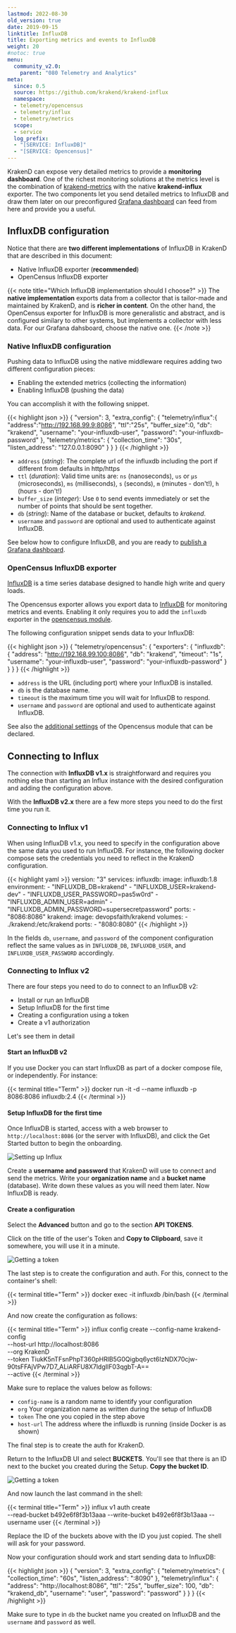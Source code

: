 ```yaml
---
lastmod: 2022-08-30
old_version: true
date: 2019-09-15
linktitle: InfluxDB
title: Exporting metrics and events to InfluxDB
weight: 20
#notoc: true
menu:
  community_v2.0:
    parent: "080 Telemetry and Analytics"
meta:
  since: 0.5
  source: https://github.com/krakend/krakend-influx
  namespace:
  - telemetry/opencensus
  - telemetry/influx
  - telemetry/metrics
  scope:
  - service
  log_prefix:
  - "[SERVICE: InfluxDB]"
  - "[SERVICE: Opencensus]"
---
```

KrakenD can expose very detailed metrics to provide a **monitoring dashboard**. One of the richest monitoring solutions at the metrics level is the combination of [krakend-metrics](/docs/v2.0/telemetry/extended-metrics/) with the native **krakend-influx** exporter. The two components let you send detailed metrics to InfluxDB and draw them later on our preconfigured [Grafana dashboard](/docs/v2.0/telemetry/grafana/) can feed from here and provide you a useful.

## InfluxDB configuration
Notice that there are **two different implementations** of InfluxDB in KrakenD that are described in this document:

- Native InfluxDB exporter (**recommended**)
- OpenCensus InfluxDB exporter

{{< note title="Which InfluxDB implementation should I choose?" >}}
The **native implementation** exports data from a collector that is tailor-made and maintained by KrakenD, and is **richer in content**. On the other hand, the OpenCensus exporter for InfluxDB is more generalistic and abstract, and is configured similary to other systems, but implements a collector with less data. For our Grafana dahsboard, choose the native one.
{{< /note >}}

### Native InfluxDB configuration

Pushing data to InfluxDB using the native middleware requires adding two different configuration pieces:

- Enabling the extended metrics (collecting the information)
- Enabling InfluxDB (pushing the data)

You can accomplish it with the following snippet.

{{< highlight json >}}
{
    "version": 3,
    "extra_config": {
      "telemetry/influx":{
          "address":"http://192.168.99.9:8086",
          "ttl":"25s",
          "buffer_size":0,
          "db": "krakend",
          "username": "your-influxdb-user",
          "password": "your-influxdb-password"
      },
      "telemetry/metrics": {
        "collection_time": "30s",
        "listen_address": "127.0.0.1:8090"
      }
    }
}
{{< /highlight >}}


- `address` (*string*): The complete url of the influxdb including the port if different from defaults in http/https
- `ttl` (*duration*): Valid time units are: `ns` (nanoseconds), `us` or `µs` (microseconds), `ms` (milliseconds), `s` (seconds), `m` (minutes - don't!), `h` (hours - don't!)
- `buffer_size` (*integer*): Use `0` to send events immediately or set the number of points that should be sent together.
- `db` (*string*): Name of the database or bucket, defaults to *krakend*.
- `username` and `password` are optional and used to authenticate against InfluxDB.

See below how to configure InfluxDB, and you are ready to [publish a Grafana dashboard](/docs/v2.0/telemetry/grafana/).

### OpenCensus InfluxDB exporter
[InfluxDB](https://www.influxdata.com/) is a time series database designed to handle high write and query loads.

The Opencensus exporter allows you export data to [InfluxDB](https://www.influxdata.com) for monitoring metrics and events. Enabling it only requires you to add the `influxdb` exporter in the [opencensus module](/docs/v2.0/telemetry/opencensus/).

The following configuration snippet sends data to your InfluxDB:

{{< highlight json >}}
{
    "telemetry/opencensus": {
      "exporters": {
        "influxdb": {
            "address": "http://192.168.99.100:8086",
            "db": "krakend",
            "timeout": "1s",
            "username": "your-influxdb-user",
            "password": "your-influxdb-password"
        }
      }
    }
}
{{< /highlight >}}
- `address` is the URL (including port) where your InfluxDB is installed.
- `db` is the database name.
- `timeout` is the maximum time you will wait for InfluxDB to respond.
- `username` and `password` are optional and used to authenticate against InfluxDB.

See also the [additional settings](/docs/v2.0/telemetry/opencensus/) of the Opencensus module that can be declared.

## Connecting to Influx
The connection with **InfluxDB v1.x** is straightforward and requires you nothing else than starting an Influx instance with the desired configuration and adding the configuration above.

With the **InfluxDB v2.x** there are a few more steps you need to do the first time you run it.

### Connecting to Influx v1
When using InfluxDB v1.x, you need to specify in the configuration above the same data you used to run InfluxDB. For instance, the following docker compose sets the credentials you need to reflect in the KrakenD configuration.

{{< highlight yaml >}}
version: "3"
services:
  influxdb:
    image: influxdb:1.8
    environment:
      - "INFLUXDB_DB=krakend"
      - "INFLUXDB_USER=krakend-dev"
      - "INFLUXDB_USER_PASSWORD=pas5w0rd"
      - "INFLUXDB_ADMIN_USER=admin"
      - "INFLUXDB_ADMIN_PASSWORD=supersecretpassword"
    ports:
      - "8086:8086"
  krakend:
    image: devopsfaith/krakend
    volumes:
      - ./krakend:/etc/krakend
    ports:
      - "8080:8080"
{{< /highlight >}}

In the fields `db`, `username`, and `password` of the component configuration reflect the same values as in `INFLUXDB_DB`, `INFLUXDB_USER`, and `INFLUXDB_USER_PASSWORD` accordingly.

### Connecting to Influx v2
There are four steps you need to do to connect to an InfluxDB v2:

- Install or run an InfluxDB
- Setup InfluxDB for the first time
- Creating a configuration using a token
- Create a v1 authorization

Let's see them in detail

#### Start an InfluxDB v2
If you use Docker you can start InfluxDB as part of a docker compose file, or independently. For instance:

{{< terminal title="Term" >}}
docker run -it -d --name influxdb -p 8086:8086 influxdb:2.4
{{< /terminal >}}

#### Setup InfluxDB for the first time
Once InfluxDB is started, access with a web browser to `http://localhost:8086` (or the server with InfluxDB), and click the Get Started button to begin the onboarding.

![Setting up Influx](/images/documentation/influx_setup.png)

Create a **username and password** that KrakenD will use to connect and send the metrics. Write your **organization name** and a **bucket name** (database). Write down these values as you will need them later. Now InfluxDB is ready.

#### Create a configuration
Select the **Advanced** button and go to the section **API TOKENS**.

Click on the title of the user's Token and **Copy to Clipboard**, save it somewhere, you will use it in a minute.

![Getting a token](/images/documentation/influx_token.png)

The last step is to create the configuration and auth. For this, connect to the container's shell:

{{< terminal title="Term" >}}
docker exec -it influxdb /bin/bash
{{< /terminal >}}

And now create the configuration as follows:

{{< terminal title="Term" >}}
influx config create --config-name krakend-config \
  --host-url http://localhost:8086 \
  --org KrakenD \
  --token TiukK5nTFsnPhpT360pHRlB5G0Qigbq6yct6IzNDX70cjw-90tsFFAjVPw7D7_ALiARFU8X7ldgIlF03qgbT-A== \
  --active
{{< /terminal >}}

Make sure to replace the values below as follows:

- `config-name` is a random name to identify your configuration
- `org` Your organization name as written during the setup of InfluxDB
- `token` The one you copied in the step above
- `host-url` The address where the influxdb is running (inside Docker is as shown)

The final step is to create the auth for KrakenD.

Return to the InfluxDB UI and select **BUCKETS**. You'll see that there is an ID next to the bucket you created during the Setup. **Copy the bucket ID**.

![Getting a token](/images/documentation/influx_bucket.png)

And now launch the last command in the shell:

{{< terminal title="Term" >}}
influx v1 auth create \
  --read-bucket b492e6f8f3b13aaa
  --write-bucket b492e6f8f3b13aaa
  --username user
{{< /terminal >}}

Replace the ID of the buckets above with the ID you just copied. The shell will ask for your password.

Now your configuration should work and start sending data to InfluxDB:

{{< highlight json >}}
{
    "version": 3,
    "extra_config": {
        "telemetry/metrics": {
            "collection_time": "60s",
            "listen_address": ":8090"
        },
        "telemetry/influx": {
            "address": "http://localhost:8086",
            "ttl": "25s",
            "buffer_size": 100,
            "db": "krakend_db",
            "username": "user",
            "password": "password"
        }
    }
}
{{< /highlight >}}

Make sure to type in `db` the bucket name you created on InfluxDB and the `username` and `password` as well.
